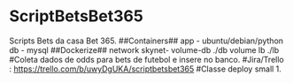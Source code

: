 # ScriptBetsBet365
Scripts Bets da casa Bet 365.
##Containers##
app - ubuntu/debian/python
db  - mysql
##Dockerize##
network
skynet-
volume-db ./db
volume lb ./lb
#Coleta dados de odds para bets de futebol e insere no banco.
#Jira/Trello : https://trello.com/b/uwyDgUKA/scriptbetsbet365
#Classe deploy small 1.
##
